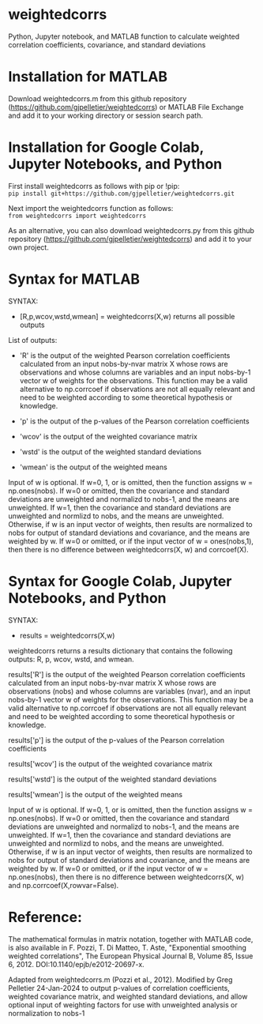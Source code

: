 # weightedcorrs
Python, Jupyter notebook, and MATLAB function to calculate weighted correlation coefficients, covariance, and standard deviations

# Installation for MATLAB

Download weightedcorrs.m from this github repository (https://github.com/gjpelletier/weightedcorrs) or MATLAB File Exchange and add it to your working directory or session search path.<br>

# Installation for Google Colab, Jupyter Notebooks, and Python

First install weightedcorrs as follows with pip or !pip:<br>
```pip install git+https://github.com/gjpelletier/weightedcorrs.git```<br> 

Next import the weightedcorrs function as follows:<br>
```from weightedcorrs import weightedcorrs```<br>

As an alternative, you can also download weightedcorrs.py from this github repository (https://github.com/gjpelletier/weightedcorrs) and add it to your own project.<br>

# Syntax for MATLAB

SYNTAX:

-	[R,p,wcov,wstd,wmean] = weightedcorrs(X,w)     returns all possible outputs

List of outputs:

- 'R' is the output of the weighted Pearson correlation coefficients calculated from an input nobs-by-nvar matrix X whose rows are observations and whose columns are variables and an input nobs-by-1 vector w of weights for the observations. This function may be a valid alternative to np.corrcoef if observations are not all equally relevant and need to be weighted according to some theoretical hypothesis or knowledge.

- 'p' is the output of the p-values of the Pearson correlation coefficients

- 'wcov' is the output of the weighted covariance matrix

- 'wstd' is the output of the weighted standard deviations

- 'wmean' is the output of the weighted means

Input of w is optional. If w=0, 1, or is omitted, then the function assigns w = np.ones(nobs). If w=0 or omitted, then the covariance and standard deviations are unweighted and normalizd to nobs-1, and the means are unweighted. If w=1, then the covariance and standard deviations are unweighted and normlizd to nobs, and the means are unweighted. Otherwise, if w is an input vector of weights, then results are normalized to nobs for output of standard deviations and covariance, and the means are weighted by w. If w=0 or omitted, or if the input vector of w = ones(nobs,1), then there is no difference between weightedcorrs(X, w) and corrcoef(X).



# Syntax for Google Colab, Jupyter Notebooks, and Python

SYNTAX:

- results = weightedcorrs(X,w)

weightedcorrs returns a results dictionary that contains the following outputs: R, p, wcov, wstd, and wmean.

results['R'] is the output of the weighted Pearson correlation coefficients calculated from an input nobs-by-nvar matrix X whose rows are observations (nobs) and whose columns are variables (nvar), and an input nobs-by-1 vector w of weights for the observations. This function may be a valid alternative to np.corrcoef if observations are not all equally relevant and need to be weighted according to some theoretical hypothesis or knowledge.

results['p'] is the output of the p-values of the Pearson correlation coefficients

results['wcov'] is the output of the weighted covariance matrix

results['wstd'] is the output of the weighted standard deviations

results['wmean'] is the output of the weighted means

Input of w is optional. If w=0, 1, or is omitted, then the function assigns w = np.ones(nobs). If w=0 or omitted, then the covariance and standard deviations are unweighted and normalizd to nobs-1, and the means are unweighted. If w=1, then the covariance and standard deviations are unweighted and normlizd to nobs, and the means are unweighted. Otherwise, if w is an input vector of weights, then results are normalized to nobs for output of standard deviations and covariance, and the means are weighted by w. If w=0 or omitted, or if the input vector of w = np.ones(nobs), then there is no difference between weightedcorrs(X, w) and np.corrcoef(X,rowvar=False).

# Reference: 

The mathematical formulas in matrix notation, together with
MATLAB code, is also available in
F. Pozzi, T. Di Matteo, T. Aste,
"Exponential smoothing weighted correlations",
The European Physical Journal B, Volume 85, Issue 6, 2012.
DOI:10.1140/epjb/e2012-20697-x. 

Adapted from weightedcorrs.m (Pozzi et al., 2012).
Modified by Greg Pelletier 24-Jan-2024 to output p-values of 
correlation coefficients, weighted covariance matrix, and 
weighted standard deviations, and allow optional input of 
weighting factors for use with unweighted analysis 
or normalization to nobs-1
